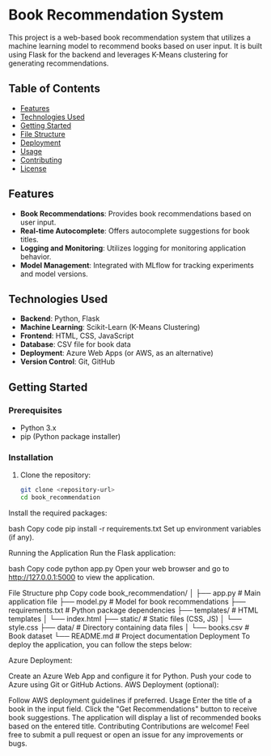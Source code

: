 # Book Recommendation System

This project is a web-based book recommendation system that utilizes a machine learning model to recommend books based on user input. It is built using Flask for the backend and leverages K-Means clustering for generating recommendations.

## Table of Contents

- [Features](#features)
- [Technologies Used](#technologies-used)
- [Getting Started](#getting-started)
- [File Structure](#file-structure)
- [Deployment](#deployment)
- [Usage](#usage)
- [Contributing](#contributing)
- [License](#license)

## Features

- **Book Recommendations**: Provides book recommendations based on user input.
- **Real-time Autocomplete**: Offers autocomplete suggestions for book titles.
- **Logging and Monitoring**: Utilizes logging for monitoring application behavior.
- **Model Management**: Integrated with MLflow for tracking experiments and model versions.

## Technologies Used

- **Backend**: Python, Flask
- **Machine Learning**: Scikit-Learn (K-Means Clustering)
- **Frontend**: HTML, CSS, JavaScript
- **Database**: CSV file for book data
- **Deployment**: Azure Web Apps (or AWS, as an alternative)
- **Version Control**: Git, GitHub

## Getting Started

### Prerequisites

- Python 3.x
- pip (Python package installer)

### Installation

1. Clone the repository:
   ```bash
   git clone <repository-url>
   cd book_recommendation
Install the required packages:

bash
Copy code
pip install -r requirements.txt
Set up environment variables (if any).

Running the Application
Run the Flask application:

bash
Copy code
python app.py
Open your web browser and go to http://127.0.0.1:5000 to view the application.

File Structure
php
Copy code
book_recommendation/
│
├── app.py                # Main application file
├── model.py              # Model for book recommendations
├── requirements.txt      # Python package dependencies
├── templates/            # HTML templates
│   └── index.html
├── static/               # Static files (CSS, JS)
│   └── style.css
├── data/                 # Directory containing data files
│   └── books.csv         # Book dataset
└── README.md             # Project documentation
Deployment
To deploy the application, you can follow the steps below:

Azure Deployment:

Create an Azure Web App and configure it for Python.
Push your code to Azure using Git or GitHub Actions.
AWS Deployment (optional):

Follow AWS deployment guidelines if preferred.
Usage
Enter the title of a book in the input field.
Click the "Get Recommendations" button to receive book suggestions.
The application will display a list of recommended books based on the entered title.
Contributing
Contributions are welcome! Feel free to submit a pull request or open an issue for any improvements or bugs.



